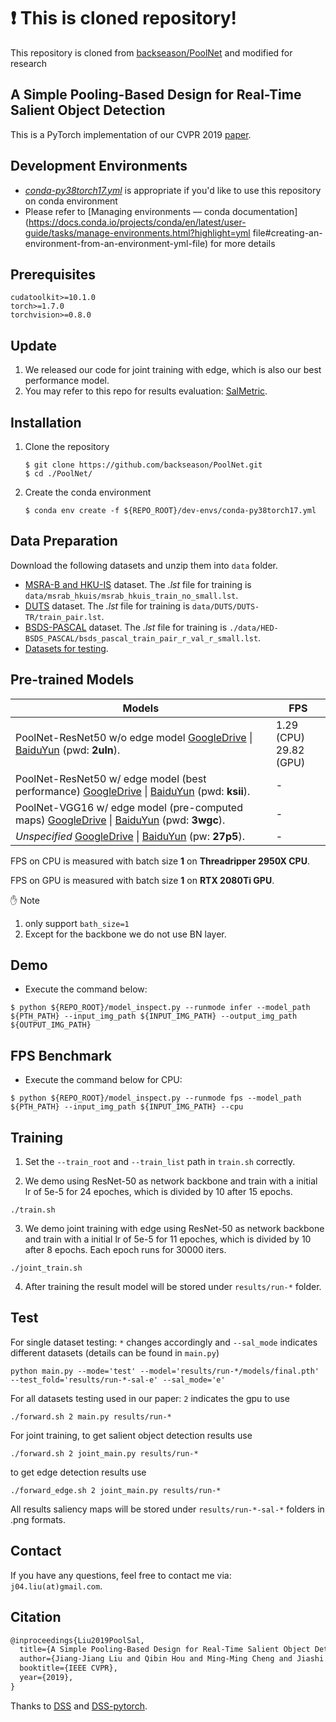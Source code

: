 # ❗ This is cloned repository!

This repository is cloned from [backseason/PoolNet](https://github.com/backseason/PoolNet) and modified for research

## A Simple Pooling-Based Design for Real-Time Salient Object Detection

This is a PyTorch implementation of our CVPR 2019 [paper](https://arxiv.org/abs/1904.09569).

## Development Environments

- [*conda-py38torch17.yml*](conda-py38torch17.yml) is appropriate if you'd like to use this repository on conda environment
- Please refer to [Managing environments — conda documentation](https://docs.conda.io/projects/conda/en/latest/user-guide/tasks/manage-environments.html?highlight=yml file#creating-an-environment-from-an-environment-yml-file) for more details

## Prerequisites

```
cudatoolkit>=10.1.0
torch>=1.7.0
torchvision>=0.8.0
```

## Update

1. We released our code for joint training with edge, which is also our best performance model.
2. You may refer to this repo for results evaluation: [SalMetric](https://github.com/Andrew-Qibin/SalMetric).


## Installation

1. Clone the repository

   ```shell
   $ git clone https://github.com/backseason/PoolNet.git
   $ cd ./PoolNet/
   ```

2. Create the conda environment

   ```shell
   $ conda env create -f ${REPO_ROOT}/dev-envs/conda-py38torch17.yml
   ```

## Data Preparation

Download the following datasets and unzip them into `data` folder.

* [MSRA-B and HKU-IS](https://drive.google.com/open?id=14RA-qr7JxU6iljLv6PbWUCQG0AJsEgmd) dataset. The *.lst* file for training is `data/msrab_hkuis/msrab_hkuis_train_no_small.lst`.
* [DUTS](https://drive.google.com/open?id=1immMDAPC9Eb2KCtGi6AdfvXvQJnSkHHo) dataset. The *.lst* file for training is `data/DUTS/DUTS-TR/train_pair.lst`.
* [BSDS-PASCAL](https://drive.google.com/open?id=1qx8eyDNAewAAc6hlYHx3B9LXvEGSIqQp) dataset. The *.lst* file for training is `./data/HED-BSDS_PASCAL/bsds_pascal_train_pair_r_val_r_small.lst`.
* [Datasets for testing](https://drive.google.com/open?id=1eB-59cMrYnhmMrz7hLWQ7mIssRaD-f4o).

## Pre-trained Models

| Models                                                       | FPS                         |
| ------------------------------------------------------------ | --------------------------- |
| PoolNet-ResNet50 w/o edge model [GoogleDrive](https://drive.google.com/open?id=12Zgth_CP_kZPdXwnBJOu4gcTyVgV2Nof) \| [BaiduYun](https://pan.baidu.com/s/1m3BXHZt5PJO5lEdWF0MqBA ) (pwd: **2uln**). | 1.29 (CPU)<br />29.82 (GPU) |
| PoolNet-ResNet50 w/ edge model (best performance) [GoogleDrive](https://drive.google.com/open?id=1sH5RKEt6SnG33Z4sI-hfLs2d21GmegwR) \| [BaiduYun](https://pan.baidu.com/s/10AXBYc_YY3FYcEbCWX6f-A) (pwd: **ksii**). | -                           |
| PoolNet-VGG16 w/ edge model (pre-computed maps) [GoogleDrive](https://drive.google.com/open?id=1jbNyNUJFZPb_jhwkm_D70gsxXgbbv_S1) \| [BaiduYun](https://pan.baidu.com/s/1gcl-BVwn1YZpaOV3XNxeBQ) (pwd: **3wgc**). | -                           |
| *Unspecified* [GoogleDrive](https://drive.google.com/open?id=1Q2Fg2KZV8AzNdWNjNgcavffKJBChdBgy) \| [BaiduYun](https://pan.baidu.com/s/1ehZheaqeU3pyvYQfRU9c6A) (pw: **27p5**). | -                           |

FPS on CPU is measured with batch size **1** on **Threadripper 2950X CPU**.

FPS on GPU is measured with batch size **1** on **RTX 2080Ti GPU**.

:hand: Note

1. only support `bath_size=1`
2. Except for the backbone we do not use BN layer.

## Demo

* Execute the command below:

```shell
$ python ${REPO_ROOT}/model_inspect.py --runmode infer --model_path ${PTH_PATH} --input_img_path ${INPUT_IMG_PATH} --output_img_path ${OUTPUT_IMG_PATH}
```

## FPS Benchmark

* Execute the command below for CPU:

```shell
$ python ${REPO_ROOT}/model_inspect.py --runmode fps --model_path ${PTH_PATH} --input_img_path ${INPUT_IMG_PATH} --cpu
```

## Training

1. Set the `--train_root` and `--train_list` path in `train.sh` correctly.

2. We demo using ResNet-50 as network backbone and train with a initial lr of 5e-5 for 24 epoches, which is divided by 10 after 15 epochs.
```shell
./train.sh
```
3. We demo joint training with edge using ResNet-50 as network backbone and train with a initial lr of 5e-5 for 11 epoches, which is divided by 10 after 8 epochs. Each epoch runs for 30000 iters.
```shell
./joint_train.sh
```
4. After training the result model will be stored under `results/run-*` folder.

## Test

For single dataset testing: `*` changes accordingly and `--sal_mode` indicates different datasets (details can be found in `main.py`)
```shell
python main.py --mode='test' --model='results/run-*/models/final.pth' --test_fold='results/run-*-sal-e' --sal_mode='e'
```
For all datasets testing used in our paper: `2` indicates the gpu to use
```shell
./forward.sh 2 main.py results/run-*
```
For joint training, to get salient object detection results use
```shell
./forward.sh 2 joint_main.py results/run-*
```
to get edge detection results use
```shell
./forward_edge.sh 2 joint_main.py results/run-*
```

All results saliency maps will be stored under `results/run-*-sal-*` folders in .png formats.

## Contact
If you have any questions, feel free to contact me via: `j04.liu(at)gmail.com`.


## Citation
```latex
@inproceedings{Liu2019PoolSal,
  title={A Simple Pooling-Based Design for Real-Time Salient Object Detection},
  author={Jiang-Jiang Liu and Qibin Hou and Ming-Ming Cheng and Jiashi Feng and Jianmin Jiang},
  booktitle={IEEE CVPR},
  year={2019},
}
```

Thanks to [DSS](https://github.com/Andrew-Qibin/DSS) and [DSS-pytorch](https://github.com/AceCoooool/DSS-pytorch).
